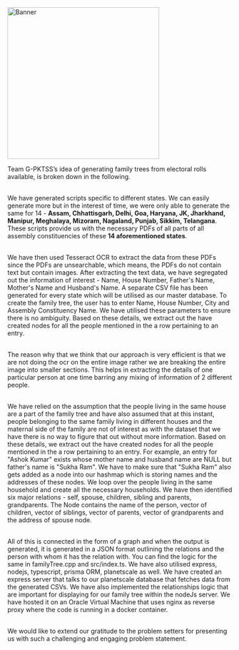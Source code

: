 <img src="https://res.cloudinary.com/dp6tqc0bs/image/upload/v1668407152/Blue_Yellow_Futuristic_Virtual_Technology_Blog_Banner_h2f2uv.jpg" alt="Banner" height='340'/>

Team G-PKTSS’s idea of generating family trees from electoral rolls available, is broken down in the following.<br><br>

We have generated scripts specific to different states. We can easily generate more but in the interest of time, we were only able to generate the same for 14 - <b>Assam, Chhattisgarh, Delhi, Goa, Haryana, JK, Jharkhand, Manipur, Meghalaya, Mizoram, Nagaland, Punjab, Sikkim, Telangana</b>. These scripts provide us with the necessary PDFs of all parts of all assembly constituencies of these <b>14 aforementioned states</b>. <br><br>

We have then used Tesseract OCR to extract the data from these PDFs since the PDFs are unsearchable, which means, the PDFs do not contain text but contain images. After extracting the text data, we have segregated out the information of interest - Name, House Number, Father's Name, Mother's Name and Husband's Name. A separate CSV file has been generated for every state which will be utilised as our master database. To create the family tree, the user has to enter Name, House Number, City and Assembly Constituency Name. We have utilised these parameters to ensure there is no ambiguity. Based on these details, we extract out the have created nodes for all the people mentioned in the a row pertaining to an entry. <br><br>

The reason why that we think that our approach is very efficient is that we are not doing the ocr on the entire image rather we are breaking the entire image into smaller sections. This helps in extracting the details of one particular person at one time barring any mixing of information of 2 different people. <br><br>

We have relied on the assumption that the people living in the same house are a part of the family tree and have also assumed that at this instant, people belonging to the same family living in different houses and the maternal side of the family are not of interest as with the dataset that we have there is no way to figure that out without more information. Based on these details, we extract out the have created nodes for all the people mentioned in the a row pertaining to an entry. For example, an entry for "Ashok Kumar" exists whose mother name and husband name are NULL but father's name is "Sukha Ram". We have to make sure that "Sukha Ram" also gets added as a node into our hashmap which is storing names and the addresses of these nodes. We loop over the people living in the same household and create all the necessary households. We have then identified six major relations - self, spouse, children, sibling and parents, grandparents. The Node contains the name of the person, vector of children, vector of siblings, vector of parents, vector of grandparents and the address of spouse node.<br><br>

All of this is connected in the form of a graph and when the output is generated, it is generated in a JSON format outlining the relations and the person with whom it has the relation with. You can find the logic for the same in familyTree.cpp and src/index.ts. We have also utilised express, nodejs, typescript, prisma ORM, planetscale as well. We have created an express server that talks to our planetscale database that fetches data from the generated CSVs. We have also implemented the relationships logic that are important for displaying for our family tree within the nodeJs server. We have hosted it on an Oracle Virtual Machine that uses nginx as reverse proxy where the code is running in a docker container.<br><br>

We would like to extend our gratitude to the problem setters for presenting us with such a challenging and engaging problem statement.
